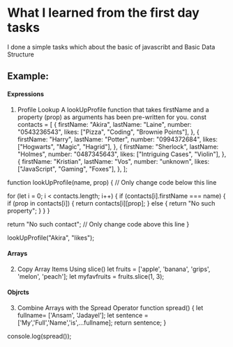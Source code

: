 # What I learned from the first day tasks
I done a simple tasks which about the basic of javascribt and Basic Data Structure
## Example:
#### Expressions
1) Profile Lookup
   A lookUpProfile function that takes firstName and a property (prop) as arguments has been pre-written for you.
   const contacts = [
  {
    firstName: "Akira",
    lastName: "Laine",
    number: "0543236543",
    likes: ["Pizza", "Coding", "Brownie Points"],
  },
  {
    firstName: "Harry",
    lastName: "Potter",
    number: "0994372684",
    likes: ["Hogwarts", "Magic", "Hagrid"],
  },
  {
    firstName: "Sherlock",
    lastName: "Holmes",
    number: "0487345643",
    likes: ["Intriguing Cases", "Violin"],
  },
  {
    firstName: "Kristian",
    lastName: "Vos",
    number: "unknown",
    likes: ["JavaScript", "Gaming", "Foxes"],
  },
];

function lookUpProfile(name, prop) {
  // Only change code below this line
  
for (let i = 0; i < contacts.length; i++) {
    if (contacts[i].firstName === name) {
      if (prop in contacts[i]) {
        return contacts[i][prop];
      } else {
        return "No such property";
      }
    }
  }

  return "No such contact";
  // Only change code above this line
}

lookUpProfile("Akira", "likes");
#### Arrays
2) Copy Array Items Using slice()
   let fruits = ['apple', 'banana', 'grips', 'melon', 'peach'];
    let myfavfruits = fruits.slice(1, 3);
#### Objrcts
3) Combine Arrays with the Spread Operator
   function spread() {
  let fullname= ['Ansam', 'Jadayel'];
  let sentence = ['My','Full','Name','is',...fullname];
  return sentence;
}

console.log(spread());
